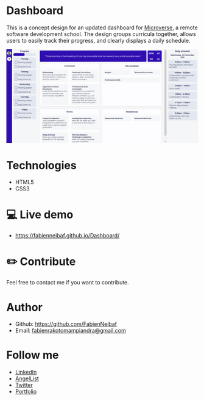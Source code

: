 # Dashboard
This is a concept design for an updated dashboard for [Microverse](https://www.microverse.org/), a remote software development school. The design groups curricula together, allows users to easily track their progress, and clearly displays a daily schedule. 

![Dashboard](https://github.com/FabienNeibaf/Portfolio/blob/master/src/images/Dashboard.png)

# Technologies
- HTML5
- CSS3

# :computer: Live demo

- https://fabienneibaf.github.io/Dashboard/

# :pencil2: Contribute
Feel free to contact me if you want to contribute.

# Author
- Github: https://github.com/FabienNeibaf
- Email: fabienrakotomampiandra@gmail.com

# Follow me
- [LinkedIn](https://www.linkedin.com/in/fabien-rakotomampiandra-96567b17b/)
- [AngelList](https://angel.co/fabien-rakotomampiandra)
- [Twitter](https://twitter.com/Neibaflintone)
- [Portfolio](https://fabienneibaf.github.io/Portfolio/)
